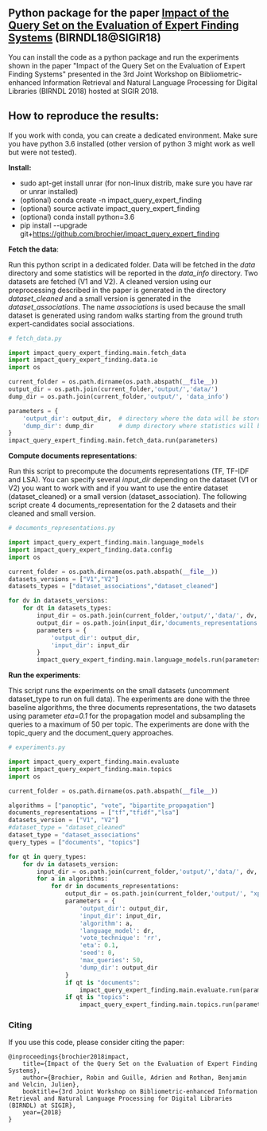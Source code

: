 ## Python package for the paper [ Impact of the Query Set on the Evaluation of Expert Finding Systems](https://arxiv.org/pdf/1806.10813.pdf) (BIRNDL18@SIGIR18)


You can install the code as a python package and run the experiments shown in the paper "Impact of the Query Set on the Evaluation of Expert Finding Systems" presented in the 3rd Joint Workshop on Bibliometric-enhanced Information Retrieval and Natural Language Processing for Digital Libraries (BIRNDL 2018) hosted at SIGIR 2018. 

How to reproduce the results:
-----------------------------

If you work with conda, you can create a dedicated environment. Make sure you have python 3.6 installed (other version of python 3 might work as well but were not tested).  

**Install:**

- sudo apt-get install unrar (for non-linux distrib, make sure you have rar or unrar installed)
- (optional) conda create -n impact_query_expert_finding
- (optional) source activate impact_query_expert_finding
- (optional) conda install python=3.6
- pip install --upgrade git+https://github.com/brochier/impact_query_expert_finding


**Fetch the data**:

Run this python script in a dedicated folder. Data will be fetched in the *data* directory and some statistics will be reported in the *data_info* directory. Two datasets are fetched (V1 and V2). A cleaned version using our preprocessing described in the paper is generated in the directory *dataset_cleaned* and a small version is generated in the *dataset_associations*. The name *associations* is used because the small dataset is generated using random walks starting from the ground truth expert-candidates social associations. 


```python
# fetch_data.py

import impact_query_expert_finding.main.fetch_data
import impact_query_expert_finding.data.io
import os

current_folder = os.path.dirname(os.path.abspath(__file__))
output_dir = os.path.join(current_folder,'output/','data/')
dump_dir = os.path.join(current_folder,'output/', 'data_info')

parameters = {
    'output_dir': output_dir,  # directory where the data will be stored
    'dump_dir': dump_dir       # dump directory where statistics will be produced
}
impact_query_expert_finding.main.fetch_data.run(parameters)
```


**Compute documents representations**:

Run this script to precompute the documents representations (TF, TF-IDF and LSA). You can specify several *input_dir* depending on the dataset (V1 or V2) you want to work with and if you want to use the entire dataset (dataset_cleaned) or a small version (dataset_association). The following script create 4 documents_representation for the 2 datasets and their cleaned and small version. 


```python
# documents_representations.py

import impact_query_expert_finding.main.language_models
import impact_query_expert_finding.data.config
import os

current_folder = os.path.dirname(os.path.abspath(__file__))
datasets_versions = ["V1","V2"]
datasets_types = ["dataset_associations","dataset_cleaned"]

for dv in datasets_versions:
    for dt in datasets_types:
        input_dir = os.path.join(current_folder,'output/','data/', dv, dt) 
        output_dir = os.path.join(input_dir,'documents_representations')
        parameters = {
            'output_dir': output_dir,
            'input_dir': input_dir
        }
        impact_query_expert_finding.main.language_models.run(parameters)

```

**Run the experiments**:

This script runs the experiments on the small datasets (uncomment dataset_type to run on full data). The experiments are done with the three baseline algorithms, the three documents representations, the two datasets using parameter *eta=0.1* for the propagation model and subsampling the queries to a maximum of 50 per topic. The experiments are done with the topic_query and the document_query approaches.


```python
# experiments.py

import impact_query_expert_finding.main.evaluate
import impact_query_expert_finding.main.topics
import os

current_folder = os.path.dirname(os.path.abspath(__file__))

algorithms = ["panoptic", "vote", "bipartite_propagation"]
documents_representations = ["tf","tfidf","lsa"]
datasets_version = ["V1", "V2"]
#dataset_type = "dataset_cleaned"
dataset_type = "dataset_associations"
query_types = ["documents", "topics"]

for qt in query_types:
    for dv in datasets_version:
        input_dir = os.path.join(current_folder,'output/','data/', dv, dataset_type)
        for a in algorithms:
            for dr in documents_representations:
                output_dir = os.path.join(current_folder,'output/', "xp_"+qt+"_"+dv+"_"+dataset_type+"_"+a+"_"+dr)
                parameters = {
                    'output_dir': output_dir,
                    'input_dir': input_dir,
                    'algorithm': a,
                    'language_model': dr,
                    'vote_technique': 'rr',
                    'eta': 0.1,
                    'seed': 0,
                    'max_queries': 50,
                    'dump_dir': output_dir
                }
                if qt is "documents":
                    impact_query_expert_finding.main.evaluate.run(parameters)
                if qt is "topics":
                    impact_query_expert_finding.main.topics.run(parameters)


```

### Citing

If you use this code, please consider citing the paper:

	@inproceedings{brochier2018impact,
		title={Impact of the Query Set on the Evaluation of Expert Finding Systems},
		author={Brochier, Robin and Guille, Adrien and Rothan, Benjamin and Velcin, Julien},
		booktitle={3rd Joint Workshop on Bibliometric-enhanced Information Retrieval and Natural Language Processing for Digital Libraries (BIRNDL) at SIGIR},
		year={2018}
	}
